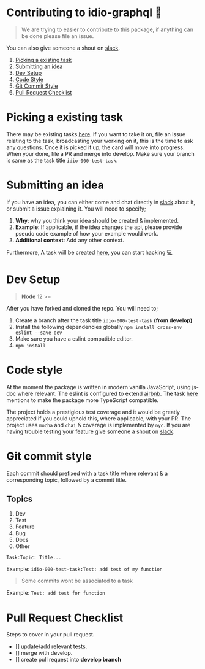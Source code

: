 # Contributing to idio-graphql 🚀

> We are trying to easier to contribute to this package, if anything can be done please file an issue. 

You can also give someone a shout on [slack](https://idio-graphql.slack.com/).

1. [Picking a existing task](#Picking-a-existing-task)
2. [Submitting an idea](#Submitting-an-idea)
3. [Dev Setup](#Dev-Setup)
4. [Code Style](#Code-style)
5. [Git Commit Style](#Git-commit-style)
6. [Pull Request Checklist](#Pull-Request-Checklist)

# Picking a existing task 
There may be existing tasks [here](https://github.com/danstarns/idio-graphql/projects/1). If you want to take it on, file an issue relating to the task, broadcasting your working on it, this is the time to ask any questions. Once it is picked it up, the card will move into progress. When your done, file a PR and merge into develop. Make sure your branch is same as the task title `idio-000-test-task`.

# Submitting an idea
If you have an idea, you can either come and chat directly in [slack](https://idio-graphql.slack.com/) about it, or submit a issue explaining it. You will need to specify;

1. **Why**: why you think your idea should be created & implemented.
2. **Example**: If applicable, if the idea changes the api, please provide pseudo code example of how your example would work.
3. **Additional context**: Add any other context.


Furthermore, A task will be created [here](https://github.com/danstarns/idio-graphql/projects/1), you can start hacking 💻


# Dev Setup

> **Node** 12 >=

After you have forked and cloned the repo. You will need to;

1. Create a branch after the task title `idio-000-test-task` **(from develop)**
2. Install the following dependencies globally `npm install cross-env eslint --save-dev`
3. Make sure you have a eslint compatible editor. 
4. `npm install`

# Code style
At the moment the package is written in modern vanilla JavaScript, using js-doc where relevant. The eslint is configured to extend [airbnb](https://github.com/airbnb/javascript). The task [here](https://github.com/danstarns/idio-graphql/projects/1) mentions to make the package more TypeScript compatible. 

The project holds a prestigious test coverage and it would be greatly appreciated if you could uphold this, where applicable, with your PR. The project uses `mocha` and `chai` & coverage is implemented by `nyc`. If you are having trouble testing your feature give someone a shout on [slack](https://idio-graphql.slack.com/).

# Git commit style
Each commit should prefixed with a task title where relevant & a corresponding topic, followed by a commit title.

## Topics
1. Dev
2. Test
3. Feature
4. Bug
5. Docs
6. Other

`Task:Topic: Title...`

Example: `idio-000-test-task:Test: add test of my function`

> Some commits wont be associated to a task

Example: `Test: add test for function`

# Pull Request Checklist
Steps to cover in your pull request. 

- [] update/add relevant tests. 
- [] merge with develop.
- [] create pull request into **develop branch**
